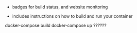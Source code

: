 - badges for build status, and website monitoring

- includes instructions on how to build and run your container

docker-compose build
docker-compose up ??????


